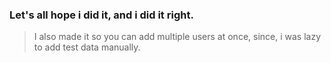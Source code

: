 ### Let's all hope i did it, and i did it right.
> I also made it so you can add multiple users at once, since, i was lazy to add test data manually.
